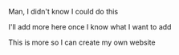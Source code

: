 Man, I didn't know I could do this

I'll add more here once I know what I want to add

This is more so I can create my own website
